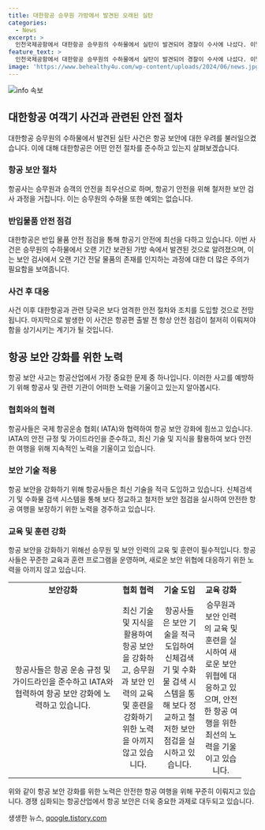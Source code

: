 ```yaml
---
title: 대한항공 승무원 가방에서 발견된 오래된 실탄
categories:
  - News
excerpt: >
  인천국제공항에서 대한항공 승무원의 수하물에서 실탄이 발견되어 경찰이 수사에 나섰다. 이달 2일, 여객기 탑승을 위해 수하물을 검색하던 중 7.62㎜ 실탄 1발이 나왔고, 대한항공은 고의 반입이 아니라고 주장하며 자체 조사를 실시했다. 해당 승무원은 본가에서 가져온 파우치에 오래된 실탄이 들어있던 것으로 전해졌다. 이에 앞서 3월에는 다른 여객기에서도 실탄이 발견돼 경찰에 신고된 바 있다.
feature_text: >
  인천국제공항에서 대한항공 승무원의 수하물에서 실탄이 발견되어 경찰이 수사에 나섰다. 이달 2일, 여객기 탑승을 위해 수하물을 검색하던 중 7.62㎜ 실탄 1발이 나왔고, 대한항공은 고의 반입이 아니라고 주장하며 자체 조사를 실시했다. 해당 승무원은 본가에서 가져온 파우치에 오래된 실탄이 들어있던 것으로 전해졌다. 이에 앞서 3월에는 다른 여객기에서도 실탄이 발견돼 경찰에 신고된 바 있다.
image: 'https://www.behealthy4u.com/wp-content/uploads/2024/06/news.jpg'
---
```


<p><img src="https://www.behealthy4u.com/wp-content/uploads/2024/06/news.jpg" alt="info 속보" /></p>

<h2 data-ke-size="size26">대한항공 여객기 사건과 관련된 안전 절차</h2>

<p data-ke-size="size16">대한항공 승무원의 수하물에서 발견된 실탄 사건은 항공 보안에 대한 우려를 불러일으켰습니다. 이에 대해 대한항공은 어떤 안전 절차를 준수하고 있는지 살펴보겠습니다.</p>

<h3><b>항공 보안 절차</b></h3>

<p data-ke-size="size16">항공사는 승무원과 승객의 안전을 최우선으로 하며, 항공기 안전을 위해 철저한 보안 검사 과정을 거칩니다. 이는 승무원의 수하물 또한 예외는 없습니다.</p>

<h3><b>반입물품 안전 점검</b></h3>

<p data-ke-size="size16">대한항공은 반입 물품 안전 점검을 통해 항공기 안전에 최선을 다하고 있습니다. 이번 사건은 승무원의 수하물에서 오랜 기간 보관된 가방 속에서 발견된 것으로 알려졌으며, 이는 보안 검사에서 오랜 기간 전달 물품의 존재를 인지하는 과정에 대한 더 많은 주의가 필요함을 보여줍니다.</p>

<h3><b>사건 후 대응</b></h3>

<p data-ke-size="size16">사건 이후 대한항공과 관련 당국은 보다 엄격한 안전 절차와 조치를 도입할 것으로 전망됩니다. 마지막으로 발생한 이 사건은 항공편 출발 전 항상 안전 점검이 철저히 이뤄져야 함을 상기시키는 계기가 될 것입니다.</p>

<h2 data-ke-size="size26">항공 보안 강화를 위한 노력</h2>

<p data-ke-size="size16">항공 보안 사고는 항공산업에서 가장 중요한 문제 중 하나입니다. 이러한 사고를 예방하기 위해 항공사 및 관련 기관이 어떠한 노력을 기울이고 있는지 알아봅시다.</p>

<h3><b>협회와의 협력</b></h3>

<p data-ke-size="size16">항공사들은 국제 항공운송 협회( IATA)와 협력하여 항공 보안 강화에 힘쓰고 있습니다. IATA의 안전 규정 및 가이드라인을 준수하고, 최신 기술 및 지식을 활용하여 보다 안전한 여행을 위해 지속적인 노력을 기울이고 있습니다.</p>

<h3><b>보안 기술 적용</b></h3>

<p data-ke-size="size16">항공 보안을 강화하기 위해 항공사들은 최신 기술을 적극 도입하고 있습니다. 신체검색기 및 수화물 검색 시스템을 통해 보다 정교하고 철저한 보안 점검을 실시하여 안전한 항공 여행을 보장하기 위한 노력을 경주하고 있습니다.</p>

<h3><b>교육 및 훈련 강화</b></h3>

<p data-ke-size="size16">항공 보안을 강화하기 위해선 승무원 및 보안 인력의 교육 및 훈련이 필수적입니다. 항공사들은 꾸준한 교육과 훈련 프로그램을 운영하며, 새로운 보안 위협에 대응하기 위한 노력을 아끼지 않고 있습니다.</p>

<table>
  <colgroup>
    <col width="222" style="width: 166pt;"/>
    <col span="3" width="84" style="width: 63pt;"/>
  </colgroup>
  <tbody>
    <tr style="height: 15.75pt; text-align: center;">
        <td style="text-align: center; height: 17px;"><b>보안강화</b></td>
        <td style="text-align: center; height: 17px;"><b>협회 협력</b></td>
        <td style="text-align: center; height: 17px;"><b>기술 도입</b></td>
        <td style="text-align: center; height: 17px;"><b>교육 강화</b></td>
    </tr>
    <tr style="height: 15.75pt; text-align: center;">
        <td style="text-align: center; height: 17px;">항공사들은 항공 운송 규정 및 가이드라인을 준수하고 IATA와 협력하여 항공 보안 강화에 노력하고 있습니다.</td>
        <td style="text-align: center; height: 17px;">최신 기술 및 지식을 활용하여 항공 보안을 강화하고, 승무원과 보안 인력의 교육 및 훈련을 강화하기 위한 노력을 아끼지 않고 있습니다.</td>
        <td style="text-align: center; height: 17px;">항공사들은 보안 기술을 적극 도입하여 신체검색기 및 수화물 검색 시스템을 통해 보다 정교하고 철저한 보안 점검을 실시하고 있습니다.</td>
        <td style="text-align: center; height: 17px;">승무원과 보안 인력의 교육 및 훈련을 실시하여 새로운 보안 위협에 대응하고 있으며, 안전한 항공 여행을 위한 최선의 노력을 기울이고 있습니다.</td>
    </tr>
  </tbody>
</table>

<p>위와 같이 항공 보안 강화를 위한 노력은 안전한 항공 여행을 위해 꾸준히 이뤄지고 있습니다. 경쟁 심화되는 항공산업에서 항공 보안은 더욱 중요한 과제로 대두되고 있습니다.</p>
생생한 뉴스, <a href="https://qoogle.tistory.com" rel="dofollow">qoogle.tistory.com</a>


